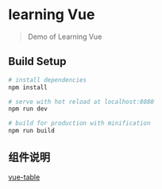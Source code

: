 # learning Vue

> Demo of Learning Vue

## Build Setup

``` bash
# install dependencies
npm install

# serve with hot reload at localhost:8080
npm run dev

# build for production with minification
npm run build

```

## 组件说明

[vue-table](https://github.com/huhongyan/Vuex/blob/master/app/doc/vue-table.md)
